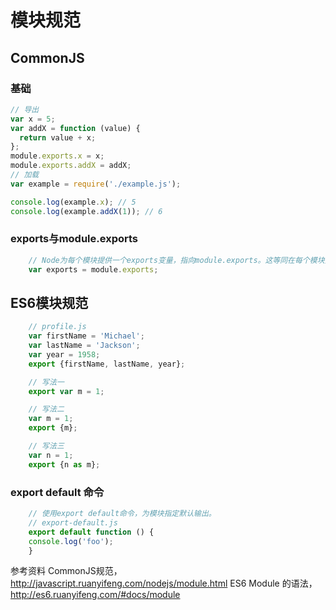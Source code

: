 # 模块规范

## CommonJS
### 基础
```js
// 导出
var x = 5;
var addX = function (value) {
  return value + x;
};
module.exports.x = x;
module.exports.addX = addX;
// 加载
var example = require('./example.js');

console.log(example.x); // 5
console.log(example.addX(1)); // 6
```
### exports与module.exports
```js
    // Node为每个模块提供一个exports变量，指向module.exports。这等同在每个模块头部，有一行这样的命令
    var exports = module.exports;
```
## ES6模块规范
```js
    // profile.js
    var firstName = 'Michael';
    var lastName = 'Jackson';
    var year = 1958;
    export {firstName, lastName, year};

    // 写法一
    export var m = 1;

    // 写法二
    var m = 1;
    export {m};

    // 写法三
    var n = 1;
    export {n as m};

```
### export default 命令
```js
    // 使用export default命令，为模块指定默认输出。
    // export-default.js
    export default function () {
    console.log('foo');
    }
```
参考资料
CommonJS规范，http://javascript.ruanyifeng.com/nodejs/module.html
ES6 Module 的语法，http://es6.ruanyifeng.com/#docs/module
